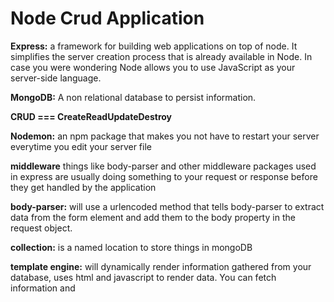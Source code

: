 # Node Crud Application

**Express:** a framework for building web applications on top of node. It simplifies the server creation process that is already available in Node. In case you were wondering Node allows you to use JavaScript as your server-side language.

**MongoDB:** A non relational database to persist information. 

**CRUD === CreateReadUpdateDestroy**

**Nodemon:**  an npm package that makes you not have to restart your server everytime you edit your server file

**middleware** things like body-parser and other middleware packages used in express are usually doing something to your request or response before they get handled by the application

**body-parser:** will use a urlencoded method that tells body-parser to extract data from the form element and add them to the body property in the request object.

**collection:** is a named location to store things in mongoDB

**template engine:** will dynamically render information gathered from your database, uses html and javascript to render data. You can fetch information and 